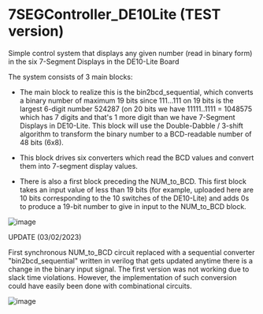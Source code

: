 # 7SEGController_DE10Lite (TEST version)

Simple control system that displays any given number (read in binary form) in the six 7-Segment Displays in the DE10-Lite Board

The system consists of 3 main blocks:

* The main block to realize this is the bin2bcd_sequential, which converts a binary number of maximum 19 bits since 111...111 on 19 bits is the largest 6-digit number 524287 (on 20 bits we have 11111..1111 = 1048575 which has 7 digits and that's 1 more digit than we have 7-Segment Displays in DE10-Lite. This block will use the Double-Dabble / 3-shift algorithm to transform the binary number to a BCD-readable number of 48 bits (6x8).

* This block drives six converters which read the BCD values and convert them into 7-segment display values.

* There is also a first block preceding the NUM_to_BCD. This first block takes an input value of less than 19 bits (for example, uploaded here are 10 bits corresponding to the 10 switches of the DE10-Lite) and adds 0s to produce a 19-bit number to give in input to the NUM_to_BCD block.

![image](https://user-images.githubusercontent.com/123891760/216140878-ed0b6db3-92ef-4b20-8300-a19f7699ebc7.png)


UPDATE (03/02/2023)

First synchronous NUM_to_BCD circuit replaced with a sequential converter "bin2bcd_sequential" written in verilog that gets updated anytime there is a change in the binary input signal. The first version was not working due to slack time violations. However, the implementation of such conversion could have easily been done with combinational circuits.

![image](https://user-images.githubusercontent.com/123891760/216672480-03183f00-02a9-412f-9968-65f2b465ce3f.png)
